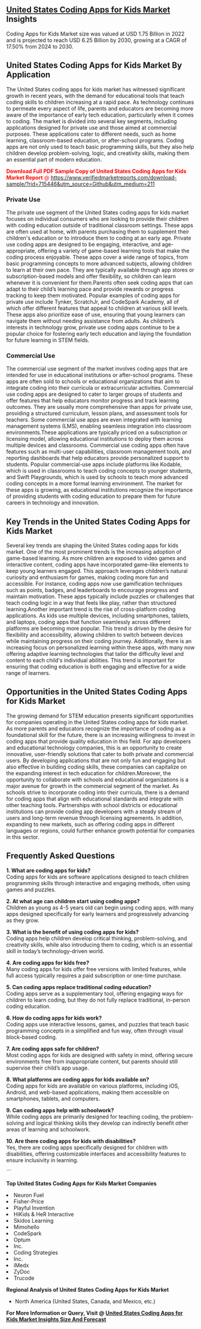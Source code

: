 <h2><a href="https://www.verifiedmarketreports.com/download-sample/?rid=715446&amp;utm_source=Github&amp;utm_medium=211" target="_blank">United States Coding Apps for Kids Market</a> Insights</h2><p>Coding Apps for Kids Market size was valued at USD 1.75 Billion in 2022 and is projected to reach USD 6.25 Billion by 2030, growing at a CAGR of 17.50% from 2024 to 2030.</p><p><h2>United States Coding Apps for Kids Market By Application</h2><p>The United States coding apps for kids market has witnessed significant growth in recent years, with the demand for educational tools that teach coding skills to children increasing at a rapid pace. As technology continues to permeate every aspect of life, parents and educators are becoming more aware of the importance of early tech education, particularly when it comes to coding. The market is divided into several key segments, including applications designed for private use and those aimed at commercial purposes. These applications cater to different needs, such as home learning, classroom-based education, or after-school programs. Coding apps are not only used to teach basic programming skills, but they also help children develop problem-solving, logic, and creativity skills, making them an essential part of modern education.<p><span class=""><span style="color: #ff0000;"><strong>Download Full PDF Sample Copy of United States Coding Apps for Kids Market Report</strong> @ </span><a href="https://www.verifiedmarketreports.com/download-sample/?rid=715446&amp;utm_source=Github&amp;utm_medium=211" target="_blank">https://www.verifiedmarketreports.com/download-sample/?rid=715446&amp;utm_source=Github&amp;utm_medium=211</a></span></p><h3>Private Use</h3><p>The private use segment of the United States coding apps for kids market focuses on individual consumers who are looking to provide their children with coding education outside of traditional classroom settings. These apps are often used at home, with parents purchasing them to supplement their children's education or to introduce them to coding at an early age. Private use coding apps are designed to be engaging, interactive, and age-appropriate, offering a variety of game-based learning tools that make the coding process enjoyable. These apps cover a wide range of topics, from basic programming concepts to more advanced subjects, allowing children to learn at their own pace. They are typically available through app stores or subscription-based models and offer flexibility, so children can learn whenever it is convenient for them.Parents often seek coding apps that can adapt to their child’s learning pace and provide rewards or progress tracking to keep them motivated. Popular examples of coding apps for private use include Tynker, ScratchJr, and CodeSpark Academy, all of which offer different features that appeal to children at various skill levels. These apps also prioritize ease of use, ensuring that young learners can navigate them without needing assistance from adults. As children’s interests in technology grow, private use coding apps continue to be a popular choice for fostering early tech education and laying the foundation for future learning in STEM fields.</p><h3>Commercial Use</h3><p>The commercial use segment of the market involves coding apps that are intended for use in educational institutions or after-school programs. These apps are often sold to schools or educational organizations that aim to integrate coding into their curricula or extracurricular activities. Commercial use coding apps are designed to cater to larger groups of students and offer features that help educators monitor progress and track learning outcomes. They are usually more comprehensive than apps for private use, providing a structured curriculum, lesson plans, and assessment tools for teachers. Some commercial use apps are even integrated with learning management systems (LMS), enabling seamless integration into classroom environments.These applications are typically priced on a subscription or licensing model, allowing educational institutions to deploy them across multiple devices and classrooms. Commercial use coding apps often have features such as multi-user capabilities, classroom management tools, and reporting dashboards that help educators provide personalized support to students. Popular commercial-use apps include platforms like Kodable, which is used in classrooms to teach coding concepts to younger students, and Swift Playgrounds, which is used by schools to teach more advanced coding concepts in a more formal learning environment. The market for these apps is growing, as educational institutions recognize the importance of providing students with coding education to prepare them for future careers in technology and innovation.</p><h2>Key Trends in the United States Coding Apps for Kids Market</h2><p>Several key trends are shaping the United States coding apps for kids market. One of the most prominent trends is the increasing adoption of game-based learning. As more children are exposed to video games and interactive content, coding apps have incorporated game-like elements to keep young learners engaged. This approach leverages children’s natural curiosity and enthusiasm for games, making coding more fun and accessible. For instance, coding apps now use gamification techniques such as points, badges, and leaderboards to encourage progress and maintain motivation. These apps typically include puzzles or challenges that teach coding logic in a way that feels like play, rather than structured learning.Another important trend is the rise of cross-platform coding applications. As kids use multiple devices, including smartphones, tablets, and laptops, coding apps that function seamlessly across different platforms are becoming more popular. This trend is driven by the desire for flexibility and accessibility, allowing children to switch between devices while maintaining progress on their coding journey. Additionally, there is an increasing focus on personalized learning within these apps, with many now offering adaptive learning technologies that tailor the difficulty level and content to each child's individual abilities. This trend is important for ensuring that coding education is both engaging and effective for a wide range of learners.</p><h2>Opportunities in the United States Coding Apps for Kids Market</h2><p>The growing demand for STEM education presents significant opportunities for companies operating in the United States coding apps for kids market. As more parents and educators recognize the importance of coding as a foundational skill for the future, there is an increasing willingness to invest in coding apps that provide quality education in this field. For app developers and educational technology companies, this is an opportunity to create innovative, user-friendly solutions that cater to both private and commercial users. By developing applications that are not only fun and engaging but also effective in building coding skills, these companies can capitalize on the expanding interest in tech education for children.Moreover, the opportunity to collaborate with schools and educational organizations is a major avenue for growth in the commercial segment of the market. As schools strive to incorporate coding into their curricula, there is a demand for coding apps that align with educational standards and integrate with other teaching tools. Partnerships with school districts or educational institutions can provide coding app developers with a steady stream of users and long-term revenue through licensing agreements. In addition, expanding to new markets, such as offering coding apps in different languages or regions, could further enhance growth potential for companies in this sector.</p><h2>Frequently Asked Questions</h2><p><strong>1. What are coding apps for kids?</strong><br>Coding apps for kids are software applications designed to teach children programming skills through interactive and engaging methods, often using games and puzzles.</p><p><strong>2. At what age can children start using coding apps?</strong><br>Children as young as 4-5 years old can begin using coding apps, with many apps designed specifically for early learners and progressively advancing as they grow.</p><p><strong>3. What is the benefit of using coding apps for kids?</strong><br>Coding apps help children develop critical thinking, problem-solving, and creativity skills, while also introducing them to coding, which is an essential skill in today’s technology-driven world.</p><p><strong>4. Are coding apps for kids free?</strong><br>Many coding apps for kids offer free versions with limited features, while full access typically requires a paid subscription or one-time purchase.</p><p><strong>5. Can coding apps replace traditional coding education?</strong><br>Coding apps serve as a supplementary tool, offering engaging ways for children to learn coding, but they do not fully replace traditional, in-person coding education.</p><p><strong>6. How do coding apps for kids work?</strong><br>Coding apps use interactive lessons, games, and puzzles that teach basic programming concepts in a simplified and fun way, often through visual block-based coding.</p><p><strong>7. Are coding apps safe for children?</strong><br>Most coding apps for kids are designed with safety in mind, offering secure environments free from inappropriate content, but parents should still supervise their child’s app usage.</p><p><strong>8. What platforms are coding apps for kids available on?</strong><br>Coding apps for kids are available on various platforms, including iOS, Android, and web-based applications, making them accessible on smartphones, tablets, and computers.</p><p><strong>9. Can coding apps help with schoolwork?</strong><br>While coding apps are primarily designed for teaching coding, the problem-solving and logical thinking skills they develop can indirectly benefit other areas of learning and schoolwork.</p><p><strong>10. Are there coding apps for kids with disabilities?</strong><br>Yes, there are coding apps specifically designed for children with disabilities, offering customizable interfaces and accessibility features to ensure inclusivity in learning.</p>```</p><p><strong>Top United States Coding Apps for Kids Market Companies</strong></p><div data-test-id=""><p><li>Neuron Fuel</li><li> Fisher-Price</li><li> Playful Invention</li><li> HiKids & HeR Interactive</li><li> Skidos Learning</li><li> Mimohello</li><li> CodeSpark</li><li> Optum</li><li> Inc.</li><li> Coding Strategies</li><li> Inc.</li><li> iMedx</li><li> ZyDoc</li><li> Trucode</li></p><div><strong>Regional Analysis of&nbsp;United States Coding Apps for Kids Market</strong></div><ul><li dir="ltr"><p dir="ltr">North America&nbsp;(United States, Canada, and Mexico, etc.)</p></li></ul><p><strong>For More Information or Query, Visit @&nbsp;</strong><strong><a href="https://www.verifiedmarketreports.com/product/coding-apps-for-kids-market/?utm_source=Github&amp;utm_medium=211" target="_blank">United States Coding Apps for Kids Market Insights Size And Forecast</a></strong></p></div>
